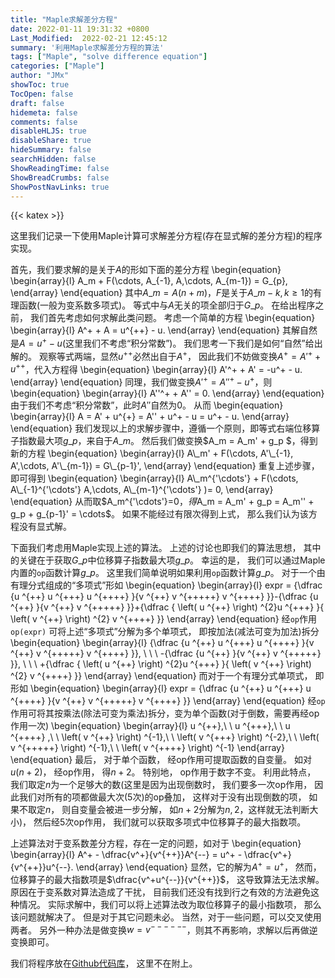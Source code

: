 ```yaml
---
title: "Maple求解差分方程"
date: 2022-01-11 19:31:32 +0800
Last_Modified:  2022-02-21 12:45:12
summary: '利用Maple求解差分方程的算法'
tags: ["Maple", "solve difference equation"]
categories: ["Maple"]
author: "JMx"
showToc: true
TocOpen: false
draft: false
hidemeta: false
comments: false
disableHLJS: true 
disableShare: true
hideSummary: false
searchHidden: false
ShowReadingTime: false
ShowBreadCrumbs: false
ShowPostNavLinks: true
---
```


{{< katex >}}

这里我们记录一下使用Maple计算可求解差分方程(存在显式解的差分方程)的程序实现。

首先，我们要求解的是关于$A$的形如下面的差分方程
\begin{equation}
\begin{array}{l}
A\_m + F(\cdots, A\_{-1}, A,\cdots, A\_{m-1}) = G\_{p},
\end{array}
\end{equation}
其中$A\_m = A(n+m)$，$F$是关于$A\_{m-k}, k\geq1$的有理函数(一般为变系数多项式)。 等式中与$A$无关的项全部归于$G\_{p}$。 在给出程序之前， 我们首先考虑如何求解此类问题。 考虑一个简单的方程
\begin{equation}
\begin{array}{l}
A^+ + A = u^{++} - u.
\end{array}
\end{equation}
其解自然是$A=u^+ - u$(这里我们不考虑“积分常数”)。 我们思考一下我们是如何“自然”给出解的。 观察等式两端，显然$u^{++}$必然出自于$A^+$， 因此我们不妨做变换$A^{+}=A'^{+} + u^{++}$，代入方程得
\begin{equation}
\begin{array}{l}
A'^+ + A' = -u^+ - u.
\end{array}
\end{equation}
同理，我们做变换$A'^{+}=A''^{+} - u^{+}$，则
\begin{equation}
\begin{array}{l}
A''^+ + A'' = 0. 
\end{array}
\end{equation}
由于我们不考虑“积分常数”，此时$A''$自然为$0$。 从而
\begin{equation}
\begin{array}{l}
A = A' + u^{+} = A'' + u^+ - u = u^+ - u.
\end{array}
\end{equation}
我们发现以上的求解步骤中，遵循一个原则，即等式右端位移算子指数最大项$g\_p$，来自于$A\_m$。 然后我们做变换$A\_m = A\_m' + g\_p $，得到新的方程
\begin{equation}
\begin{array}{l}
A\_m' + F(\cdots, A'\_{-1}, A',\cdots, A'\_{m-1}) = G\_{p-1}',
\end{array}
\end{equation}
重复上述步骤，即可得到
\begin{equation}
\begin{array}{l}
A\_m^{'\cdots'} + F(\cdots, A\_{-1}^{'\cdots'} A,\cdots, A\_{m-1}^{'\cdots'} )= 0,
\end{array}
\end{equation}
从而取$A\_m^{'\cdots'}=0$， 得$A\_m = A\_m' + g\_p = A\_m'' + g\_p + g\_{p-1}' = \cdots$。 如果不能经过有限次得到上式， 那么我们认为该方程没有显式解。

下面我们考虑用Maple实现上述的算法。 上述的讨论也即我们的算法思想， 其中的关键在于获取$G\_p$中位移算子指数最大项$g\_p$。 幸运的是， 我们可以通过Maple内置的`op`函数计算$g\_p$。 这里我们简单说明如果利用`op`函数计算$g\_p$。 对于一个由有理分式组成的“多项式”形如
\begin{equation}
\begin{array}{l}
expr = {\dfrac {u ^{++} u ^{+++} u ^{++++} }{v ^{++} v ^{+++++} v ^{++++} }}-{\dfrac {u ^{++} }{v ^{++} v ^{+++++} }}+{\dfrac { \left( u ^{++} \right) ^{2}u ^{+++} }{ \left( v ^{++} \right) ^{2} v ^{++++} }} 
\end{array}
\end{equation}
经`op`作用` op(expr)` 可将上述“多项式”分解为多个单项式， 即按加法(减法可变为加法)拆分
\begin{equation}
\begin{array}{l}
{\dfrac {u ^{++} u ^{+++} u ^{++++} }{v ^{++} v ^{+++++} v ^{++++} }}, \ \ \ -{\dfrac {u ^{++} }{v ^{++} v ^{+++++} }}, \ \   \ +{\dfrac { \left( u ^{++} \right) ^{2}u ^{+++} }{ \left( v ^{++} \right) ^{2} v ^{++++} }} 
\end{array}
\end{equation}
而对于一个有理分式单项式， 即形如
\begin{equation}
\begin{array}{l}
expr = {\dfrac {u ^{++} u ^{+++} u ^{++++} }{v ^{++} v ^{+++++} v ^{++++} }}
\end{array}
\end{equation}
经`op`作用可将其按乘法(除法可变为乘法)拆分，变为单个函数(对于倒数，需要再经op作用一次)
\begin{equation}
\begin{array}{l}
u ^{++},\ \   u ^{+++},\ \  u ^{++++} ,\ \ \left( v ^{++} \right) ^{-1},\ \   \left( v ^{+++} \right) ^{-2},\ \   \left( v ^{+++++} \right) ^{-1},\ \   \left( v ^{++++} \right) ^{-1}
\end{array}
\end{equation}
最后， 对于单个函数， 经op作用可提取函数的自变量。 如对$u(n+2)$， 经op作用， 得$n+2$。 特别地， op作用于数字不变。  利用此特点， 我们取定$n$为一个足够大的数(这里是因为出现倒数时， 我们要多一次op作用， 因此我们对所有的项都做最大次(5次)的op叠加， 这样对于没有出现倒数的项， 如果不取定$n$， 则自变量会被进一步分解， 如$n+2$分解为$n, 2$，这样就无法判断大小)， 然后经5次op作用， 我们就可以获取多项式中位移算子的最大指数项。 

上述算法对于变系数差分方程，存在一定的问题，如对于
\begin{equation}
\begin{array}{l}
A^+ - \dfrac{v^+}{v^{++}}A^{--}  = u^+ - \dfrac{v^+}{v^{++}}u^{--}. 
\end{array}
\end{equation}
显然，它的解为$A^{+}=u^{+}$， 然而，位移算子的最大指数项是$\dfrac{v^+u^{--}}{v^{++}}$， 这导致算法无法求解。 原因在于变系数对算法造成了干扰， 目前我们还没有找到行之有效的方法避免这种情况。 实际求解中，我们可以将上述算法改为取位移算子的最小指数项， 那么该问题就解决了。 但是对于其它问题未必。 当然，对于一些问题，可以交叉使用两者。 另外一种办法是做变换$w=v^{------}$，则其不再影响，求解以后再做逆变换即可。

 我们将程序放在[Github代码库](https://github.com/jiandandaoxingfu/solve-difference-equations)， 这里不在附上。



